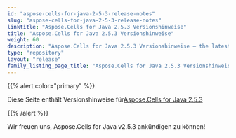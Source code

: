 ```yaml
---
id: "aspose-cells-for-java-2-5-3-release-notes"
slug: "aspose-cells-for-java-2-5-3-release-notes"
linktitle: "Aspose.Cells for Java 2.5.3 Versionshinweise"
title: "Aspose.Cells for Java 2.5.3 Versionshinweise"
weight: 60
description: "Aspose.Cells for Java 2.5.3 Versionshinweise – the latest updates and fixes."
type: "repository"
layout: "release"
family_listing_page_title: "Aspose.Cells for Java 2.5.3 Versionshinweise"
---
```

{{% alert color="primary" %}} 

 Diese Seite enthält Versionshinweise für[Aspose.Cells for Java 2.5.3](https://releases.aspose.com/cells/java/new-releases/aspose.cells-for-java-2.5.3/)

{{% /alert %}} 

 Wir freuen uns, Aspose.Cells for Java v2.5.3 ankündigen zu können!


